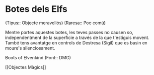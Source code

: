 # Botes dels Elfs

(Tipus:: Objecte meravellós) (Raresa:: Poc comú)

Mentre portes aquestes botes, les teves passes no causen so, independentment de la superfície a través de la que t'estiguis movent. També tens avantatge en controls de Destresa (Sigil) que es basin en moure's silenciosament.

Boots of Elvenkind (Font:: DMG)

[[Objectes Màgics]]